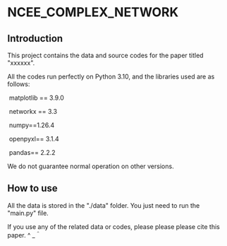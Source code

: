 # NCEE_COMPLEX_NETWORK

## Introduction

This project contains the data and source codes for the paper titled "xxxxxx".

All the codes run perfectly on Python 3.10, and the libraries used are as follows:

​	matplotlib == 3.9.0

​	networkx == 3.3

​	numpy==1.26.4

​	openpyxl== 3.1.4

​	pandas== 2.2.2



We do not guarantee normal operation on other versions.

## How to use

All the data is stored in the "./data" folder. You just need to run the "main.py" file. 



If you use any of the related data or codes, please please please cite this paper. ^ _＾